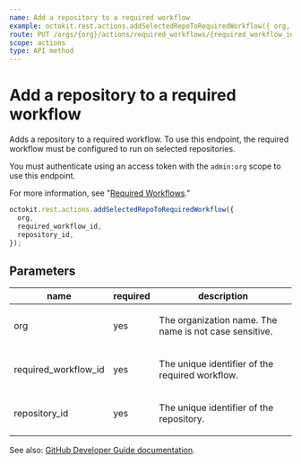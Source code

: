 ```yaml
---
name: Add a repository to a required workflow
example: octokit.rest.actions.addSelectedRepoToRequiredWorkflow({ org, required_workflow_id, repository_id })
route: PUT /orgs/{org}/actions/required_workflows/{required_workflow_id}/repositories/{repository_id}
scope: actions
type: API method
---
```


# Add a repository to a required workflow

Adds a repository to a required workflow. To use this endpoint, the required workflow must be configured to run on selected repositories.

You must authenticate using an access token with the `admin:org` scope to use this endpoint.

For more information, see "[Required Workflows](https://docs.github.com/actions/using-workflows/required-workflows)."

```js
octokit.rest.actions.addSelectedRepoToRequiredWorkflow({
  org,
  required_workflow_id,
  repository_id,
});
```

## Parameters

<table>
  <thead>
    <tr>
      <th>name</th>
      <th>required</th>
      <th>description</th>
    </tr>
  </thead>
  <tbody>
    <tr><td>org</td><td>yes</td><td>

The organization name. The name is not case sensitive.

</td></tr>
<tr><td>required_workflow_id</td><td>yes</td><td>

The unique identifier of the required workflow.

</td></tr>
<tr><td>repository_id</td><td>yes</td><td>

The unique identifier of the repository.

</td></tr>
  </tbody>
</table>

See also: [GitHub Developer Guide documentation](https://docs.github.com/rest/reference/actions#add-a-repository-to-selected-repositories-list-for-a-required-workflow).
